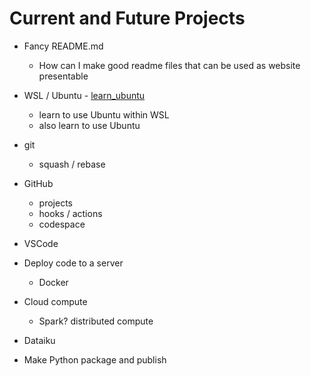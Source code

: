 # Current and Future Projects

* Fancy README.md
  * How can I make good readme files that can be used as website presentable

* WSL / Ubuntu - [learn_ubuntu](https://github.com/francisco-camargo/learn_ubuntu)
  * learn to use Ubuntu within WSL
  * also learn to use Ubuntu

* git
  * squash / rebase

* GitHub
  * projects
  * hooks / actions
  * codespace

* VSCode

* Deploy code to a server
  * Docker

* Cloud compute
  * Spark? distributed compute

* Dataiku

* Make Python package and publish
